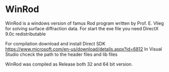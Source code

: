 # WinRod
WinRod is a windows version of famus Rod program written by Prof. E. Vlieg for solving surface diffraction data.
For start the exe file you need DirectX 9.0c redistributable

For compilation download and install Direct SDK   https://www.microsoft.com/en-us/download/details.aspx?id=6812
In Visual Studio chceck the path to the header files and lib files

WinRod was compiled as Release both 32 and 64 bit version.
